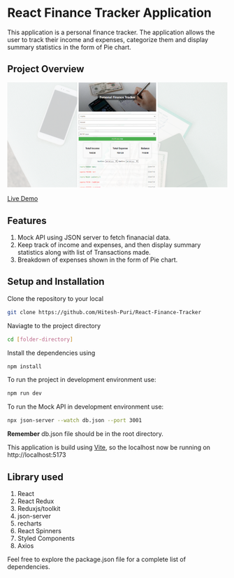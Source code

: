 # React Finance Tracker Application

This application is a personal finance tracker. The application allows the user to track their income and expenses, categorize them and display summary statistics in the form of Pie chart.

## Project Overview

![](https://github.com/Hitesh-Puri/React-Finance-Tracker/blob/main/demo.png)

[Live Demo]()

## Features

1. Mock API using JSON server to fetch finanacial data.
2. Keep track of income and expenses, and then display summary statistics along with list of Transactions made.
3. Breakdown of expenses shown in the form of Pie chart.

## Setup and Installation

Clone the repository to your local

```bash
git clone https://github.com/Hitesh-Puri/React-Finance-Tracker
```

Naviagte to the project directory

```bash
cd [folder-directory]
```

Install the dependencies using

```bash
npm install
```

To run the project in development environment use:

```bash
npm run dev
```

To run the Mock API in development environment use:

```bash
npx json-server --watch db.json --port 3001
```

**Remember** db.json file should be in the root directory.

This application is build using [Vite](https://vitejs.dev/), so the localhost now be running on http://localhost:5173

## Library used

1. React
2. React Redux
3. Reduxjs/toolkit
4. json-server
5. recharts
6. React Spinners
7. Styled Components
8. Axios

Feel free to explore the package.json file for a complete list of dependencies.
